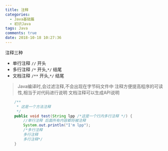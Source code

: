 ```yaml
---
title: 注释
categories:
  - Java基础篇
  - 初识Java
tags: Java
comments: true
date: 2018-10-18 10:27:36
---
```

注释三种
- 单行注释 `//` 开头
- 多行注释 `/*` 开头,`*/` 结尾
- 文档注释 `/**` 开头,`*/` 结尾

> Java编译时,会过滤注释,不会出现在字节码文件中
> 注释方便提高程序的可读性,相当于对代码进行说明
> 文档注释可以生成API说明

``` java
    /**
     * 这是一个方法注释
     */
    public void test(String lpp /*这是一个行内多行注释 */) {
        //单行注释 后面所有内容都将被注释
        System.out.println("I'm lpp");
        /*多行注释
        多行注释
        多行注释*/
    }
```